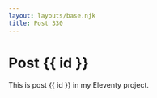 ```yaml
---
layout: layouts/base.njk
title: Post 330
---
```


# Post {{ id }}

This is post {{ id }} in my Eleventy project.
